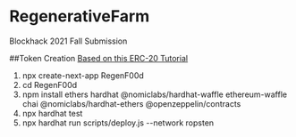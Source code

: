 # RegenerativeFarm
Blockhack 2021 Fall Submission


##Token Creation
[Based on this ERC-20 Tutorial](https://github.com/Nateliason/erc20-demo)

1. npx create-next-app RegenF00d
2. cd RegenF00d
3. npm install ethers hardhat @nomiclabs/hardhat-waffle ethereum-waffle chai @nomiclabs/hardhat-ethers @openzeppelin/contracts
4. npx hardhat test
5. npx hardhat run scripts/deploy.js --network ropsten
